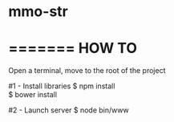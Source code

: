 mmo-str
=======

=======
HOW TO
=======

Open a terminal, move to the root of the project

#1 - Install libraries
$ npm install<br />
$ bower install<br />

#2 - Launch server
$ node bin/www
